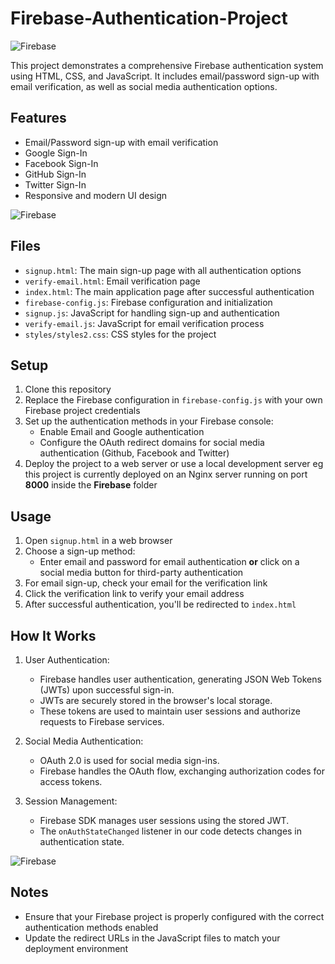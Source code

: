 # Firebase-Authentication-Project
![Firebase](https://sk10codebase.online/images/FirebaseAuth.png)

This project demonstrates a comprehensive Firebase authentication system using HTML, CSS, and JavaScript. It includes email/password sign-up with email verification, as well as social media authentication options.

## Features

- Email/Password sign-up with email verification
- Google Sign-In
- Facebook Sign-In
- GitHub Sign-In
- Twitter Sign-In
- Responsive and modern UI design

![Firebase](https://sk10codebase.online/images/SignUp.png)

## Files

- `signup.html`: The main sign-up page with all authentication options
- `verify-email.html`: Email verification page
- `index.html`: The main application page after successful authentication
- `firebase-config.js`: Firebase configuration and initialization
- `signup.js`: JavaScript for handling sign-up and authentication
- `verify-email.js`: JavaScript for email verification process
- `styles/styles2.css`: CSS styles for the project
  
## Setup

1. Clone this repository
2. Replace the Firebase configuration in `firebase-config.js` with your own Firebase project credentials
3. Set up the authentication methods in your Firebase console:
   - Enable Email and Google authentication
   - Configure the OAuth redirect domains for social media authentication (Github, Facebook and Twitter)
4. Deploy the project to a web server or use a local development server eg this project is currently deployed on an Nginx server running on port 
   **8000** inside the **Firebase** folder
   
## Usage

1. Open `signup.html` in a web browser
2. Choose a sign-up method:
   - Enter email and password for email authentication **or** click on a social media button for third-party authentication
3. For email sign-up, check your email for the verification link
4. Click the verification link to verify your email address
5. After successful authentication, you'll be redirected to `index.html`

## How It Works

1. User Authentication:
   - Firebase handles user authentication, generating JSON Web Tokens (JWTs) upon successful sign-in.
   - JWTs are securely stored in the browser's local storage.
   - These tokens are used to maintain user sessions and authorize requests to Firebase services.

2. Social Media Authentication:
   - OAuth 2.0 is used for social media sign-ins.
   - Firebase handles the OAuth flow, exchanging authorization codes for access tokens.

3. Session Management:
   - Firebase SDK manages user sessions using the stored JWT.
   - The `onAuthStateChanged` listener in our code detects changes in authentication state.

![Firebase](https://sk10codebase.online/images/Firebase.png)

## Notes

- Ensure that your Firebase project is properly configured with the correct authentication methods enabled
- Update the redirect URLs in the JavaScript files to match your deployment environment
